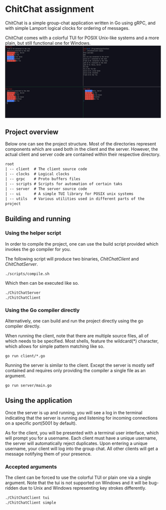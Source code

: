 # ChitChat assignment

ChitChat is a simple group-chat application written in Go using gRPC, and with
simple Lamport logical clocks for ordering of messages.

ChitChat comes with a colorful TUI for POSIX Unix-like systems and a more plain, but still functional one for Windows.
![Four ChitChat clients connected to the same group chat](./img/tui_chitchat.png)

## Project overview

Below one can see the project structure. Most of the directories represent
components which are used both in the client and the server. However, the
actual client and server code are contained within their respective directory.
```
root
| -- client  # The client source code
| -- clocks  # Logical clocks
| -- grpc    # Proto buffers files
| -- scripts # Scripts for automation of certain taks
| -- server  # The server source code
| -- ui      # A simple TUI library for POSIX unix systems
| -- utils   # Various utilities used in different parts of the project
```

## Building and running

### Using the helper script
In order to compile the project, one can use the build script
provided which invokes the go compiler for you.

The following script will produce two binaries, *ChitChatClient* and *ChitChatServer*.
```
./scripts/compile.sh 
```

Which then can be executed like so.
```
./ChitChatServer
./ChitChatClient
```

### Using the Go compiler directly
Alternatively, one can build and run the project directly using the go compiler directly.

When running the client, note that there are multiple source files, all of which
needs to be specified. Most shells, feature the wildcard(*) character, which
allows for simple pattern matching like so.
```
go run client/*.go
```

Running the server is similar to the client. Except the server is mostly self
contained and requires only providing the compiler a single file as an argument.
```
go run server/main.go
```

## Using the application

Once the server is up and running, you will see a log in the terminal
indicating that the server is running and listening for incoming connections on
a specific port(5001 by default).

As for the client, you will be presented with a terminal user interface, which
will prompt you for a username. Each client must have a unique username, the
server will automatically reject duplicates. Upon entering a unique username,
your client will log into the group chat. All other clients will get a message notifying
them of your presence.

### Accepted arguments

The client can be forced to use the colorful TUI or plain one via a single
argument. Note that the tui is not supported on Windows and it will be
bug-ridden due to Unix and Windows representing key strokes differently.
```
./ChitChatClient tui
./ChitChatClient simple
```



